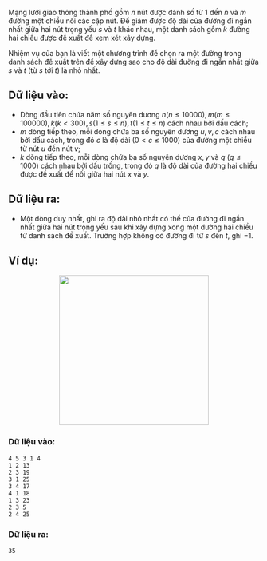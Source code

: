 Mạng lưới giao thông thành phố gồm $n$ nút được đánh số từ $1$ đến $n$ và $m$ đường một chiều nối các cặp nút. Để giảm được độ dài của đường đi ngắn nhất giữa hai nút trọng yếu $s$ và $t$ khác nhau, một danh sách gồm $k$ đường hai chiều được đề xuất để xem xét xây dựng.

Nhiệm vụ của bạn là viết một chương trình để chọn ra một đường trong danh sách đề xuất trên để xây dựng sao cho độ dài đường đi ngắn nhất giữa $s$ và $t$ (từ $s$ tới $t$) là nhỏ nhất.

## Dữ liệu vào:
- Dòng đầu tiên chứa năm số nguyên dương $n (n ≤ 10000), m (m ≤ 100000), k (k < 300), s (1 ≤ s ≤ n), t (1 ≤ t ≤ n)$ cách nhau bởi dấu cách;
- $m$ dòng tiếp theo, mỗi dòng chứa ba số nguyên dương $u, v, c$ cách nhau bởi dấu cách, trong đó $c$ là độ dài $(0 < c ≤ 1000)$ của đường một chiều từ nút $u$ đến nút $v$;
- $k$ dòng tiếp theo, mỗi dòng chứa ba số nguyên dương $x, y$ và $q\ (q ≤ 1000)$ cách nhau bởi dấu trống, trong đó $q$ là độ dài của đường hai chiều được đề xuất để nối giữa hai nút $x$ và $y$.

## Dữ liệu ra:
- Một dòng duy nhất, ghi ra độ dài nhỏ nhất có thể của đường đi ngắn nhất giữa hai nút trọng yếu sau khi xây dựng xong một đường hai chiều từ danh sách đề xuất. Trường hợp không có đường đi từ $s$ đến $t$, ghi $-1$.

## Ví dụ:
<center><img src="/images/problems/598/MANGGT.svg" width=300px /></center>

### Dữ liệu vào:
```
4 5 3 1 4
1 2 13
2 3 19
3 1 25
3 4 17
4 1 18
1 3 23
2 3 5
2 4 25
```

### Dữ liệu ra:
```
35
```